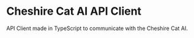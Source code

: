 # Cheshire Cat AI API Client

API Client made in TypeScript to communicate with the Cheshire Cat AI.
